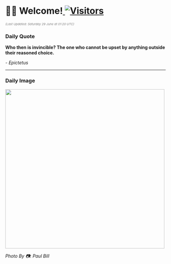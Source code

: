 <h1>👋🏽 Welcome!<a href="https://github.com/OmitNomis/"> <img src="https://visitor-badge.laobi.icu/badge?page_id=OmitNomis" alt="Visitors"></a></h1>

<i><p style="font-size: 0.6rem; color:gray">(Last Updated: Saturday 29 June at 01:20 UTC)</p></i>

<h3> Daily Quote </h3>
<b><p>Who then is invincible? The one who cannot be upset by anything outside their reasoned choice.</p></b>
<i><caption style="font-size: 0.8rem; color:gray;">- Epictetus</caption></i>


<hr>

<h3>Daily Image</h3>
<a href="https://images.unsplash.com/photo-1716969283310-51c36a9484ec?crop=entropy&cs=srgb&fm=jpg&ixid=M3w2MjM3MzF8MHwxfHJhbmRvbXx8fHx8fHx8fDE3MTk2MjQwMDl8&ixlib=rb-4.0.3&q=85" target="_blank"><img style="height:500px;" src=https://images.unsplash.com/photo-1716969283310-51c36a9484ec?crop=entropy&cs=srgb&fm=jpg&ixid=M3w2MjM3MzF8MHwxfHJhbmRvbXx8fHx8fHx8fDE3MTk2MjQwMDl8&ixlib=rb-4.0.3&q=85"/></a>

<i><caption style="font-size: 0.8rem; color:gray;"> Photo By 📷: Paul Bill</caption></i>
